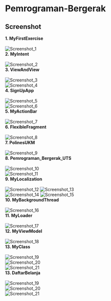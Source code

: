 # Pemrograman-Bergerak

<h2>Screenshot</h2>

<b>1. MyFirstExercise</b><br><br>
![Screenshot_1](https://github.com/ghulamikhsan/Pemrograman-Bergerak/raw/master/MyFirstExercise/Biodata.jpg)<br>
<b>2. MyIntent</b><br><br>
![Screenshot_2](MyIntent/Screenshot/Screen%20Shot%202019-09-10%20at%2018.26.41.png)<br>
<b>3. ViewAndView</b><br><br>
![Screenshot_3](ViewAndView/Screenshot/Screen%20Shot%202019-09-23%20at%2010.42.06.png)<br>
![Screenshot_4](ViewAndView/Screenshot/Screen%20Shot%202019-09-23%20at%2010.42.14.png)<br>
<b>4. SignUpApp</b><br><br>
![Screenshot_5](SignUpApp/Screenshot/Screen%20Shot%202019-10-26%20at%2023.01.19.png)<br>
![Screenshot_6](SignUpApp/Screenshot/Screen%20Shot%202019-10-26%20at%2023.01.36.png)<br>
<b>5. MyActionBar</b><br><br>
![Screenshot_7](MyActionBar/Screenshot/Screen%20Shot%202019-11-12%20at%2014.32.57.png)<br>
<b>6. FlexibleFragment</b><br><br>
![Screenshot_8](FlexibleFragment/Screenshot/Screen%20Shot%202019-11-12%20at%2014.31.45.png)<br>
<b>7. PolinesUKM</b><br><br>
![Screenshot_9](PolinesUKM/Screenshot/Screen%20Shot%202019-10-26%20at%2022.48.25.png)<br>
<b>8. Pemrograman_Bergerak_UTS</b><br><br>
![Screenshot_10](Pemrograman_Bergerak_UTS/Screenshot/Screen%20Shot%202019-11-11%20at%2013.11.03.png)<br>
![Screenshot_11](Pemrograman_Bergerak_UTS/Screenshot/Screen%20Shot%202019-11-11%20at%2013.11.09.png)<br>
<b>9. MyLocalization</b><br><br>
![Screenshot_12](MyLocalization/Screenshot/Screen%20Shot%202019-11-20%20at%2009.46.26.png)
![Screenshot_13](MyLocalization/Screenshot/Screen%20Shot%202019-11-20%20at%2009.46.33.png)<br>
![Screenshot_14](MyLocalization/Screenshot/Screen%20Shot%202019-11-20%20at%2009.47.24.png)
![Screenshot_15](MyLocalization/Screenshot/Screen%20Shot%202019-11-20%20at%2009.47.29.png)<br>
<b>10. MyBackgroundThread</b><br><br>
![Screenshot_16](BackgroundThread/Screenshot/Screen%20Shot%202020-01-01%20at%2017.36.06.png)<br>
<b>11. MyLoader</b><br><br>
![Screenshot_17](MyLoader/Screenshot/Screen%20Shot%202020-01-01%20at%2017.38.32.png)<br>
<b>12. MyViewModel</b><br><br>
![Screenshot_18](MyViewHolder/Screenshot/Screen%20Shot%202020-01-01%20at%2017.42.16.png)<br>
<b>13. MyClass</b><br><br>
![Screenshot_19](MyClass/Screenshot/Screen%20Shot%202020-01-01%20at%2017.46.36.png)<br>
![Screenshot_20](MyClass/Screenshot/Screen%20Shot%202020-01-01%20at%2017.47.43.png)<br>
![Screenshot_21](MyClass/Screenshot/Screen%20Shot%202020-01-01%20at%2017.47.59.png)<br>
<b>13. DaftarBelanja</b><br><br>
![Screenshot_19](DaftarBelanja/Screenshot/Screen%20Shot%202020-01-01%20at%2019.25.39.png)<br>
![Screenshot_20](DaftarBelanja/Screenshot/Screen%20Shot%202020-01-01%20at%2019.28.39.png)<br>
![Screenshot_21](DaftarBelanja/Screenshot/Screen%20Shot%202020-01-24%20at%2011.16.15.png)<br>
